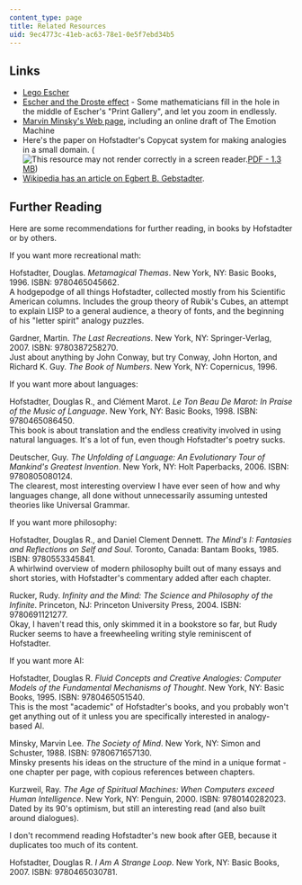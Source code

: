 ```yaml
---
content_type: page
title: Related Resources
uid: 9ec4773c-41eb-ac63-78e1-0e5f7ebd34b5
---
```


Links
-----

*   [Lego Escher](http://www.andrewlipson.com/escher/relativity.html)
*   [Escher and the Droste effect](http://escherdroste.math.leidenuniv.nl/index.php) - Some mathematicians fill in the hole in the middle of Escher's "Print Gallery", and let you zoom in endlessly.
*   [Marvin Minsky's Web page](http://web.media.mit.edu/~minsky/), including an online draft of The Emotion Machine
*   Here's the paper on Hofstadter's Copycat system for making analogies in a small domain. (![This resource may not render correctly in a screen reader.](/images/inacessible.gif)[PDF - 1.3 MB](http://www.nbu.bg/cogs/events/2004/materials/Boicho/copycat1.pdf))
*   [Wikipedia has an article on Egbert B. Gebstadter](http://en.wikipedia.org/wiki/Egbert_B._Gebstadter).

Further Reading
---------------

Here are some recommendations for further reading, in books by Hofstadter or by others.

If you want more recreational math:

Hofstadter, Douglas. _Metamagical Themas_. New York, NY: Basic Books, 1996. ISBN: 9780465045662.  
A hodgepodge of all things Hofstadter, collected mostly from his Scientific American columns. Includes the group theory of Rubik's Cubes, an attempt to explain LISP to a general audience, a theory of fonts, and the beginning of his "letter spirit" analogy puzzles.

Gardner, Martin. _The Last Recreations_. New York, NY: Springer-Verlag, 2007. ISBN: 9780387258270.  
Just about anything by John Conway, but try Conway, John Horton, and Richard K. Guy. _The Book of Numbers_. New York, NY: Copernicus, 1996.

If you want more about languages:

Hofstadter, Douglas R., and Clément Marot. _Le Ton Beau De Marot: In Praise of the Music of Language_. New York, NY: Basic Books, 1998. ISBN: 9780465086450.  
This book is about translation and the endless creativity involved in using natural languages. It's a lot of fun, even though Hofstadter's poetry sucks.

Deutscher, Guy. _The Unfolding of Language: An Evolutionary Tour of Mankind's Greatest Invention_. New York, NY: Holt Paperbacks, 2006. ISBN: 9780805080124.  
The clearest, most interesting overview I have ever seen of how and why languages change, all done without unnecessarily assuming untested theories like Universal Grammar.

If you want more philosophy:

Hofstadter, Douglas R., and Daniel Clement Dennett. _The Mind's I: Fantasies and Reflections on Self and Soul_. Toronto, Canada: Bantam Books, 1985. ISBN: 9780553345841.  
A whirlwind overview of modern philosophy built out of many essays and short stories, with Hofstadter's commentary added after each chapter.

Rucker, Rudy. _Infinity and the Mind: The Science and Philosophy of the Infinite_. Princeton, NJ: Princeton University Press, 2004. ISBN: 9780691121277.  
Okay, I haven't read this, only skimmed it in a bookstore so far, but Rudy Rucker seems to have a freewheeling writing style reminiscent of Hofstadter.

If you want more AI:

Hofstadter, Douglas R. _Fluid Concepts and Creative Analogies: Computer Models of the Fundamental Mechanisms of Thought_. New York, NY: Basic Books, 1995. ISBN: 9780465051540.  
This is the most "academic" of Hofstadter's books, and you probably won't get anything out of it unless you are specifically interested in analogy-based AI.

Minsky, Marvin Lee. _The Society of Mind_. New York, NY: Simon and Schuster, 1988. ISBN: 9780671657130.  
Minsky presents his ideas on the structure of the mind in a unique format - one chapter per page, with copious references between chapters.

Kurzweil, Ray. _The Age of Spiritual Machines: When Computers exceed Human Intelligence_. New York, NY: Penguin, 2000. ISBN: 9780140282023.  
Dated by its 90's optimism, but still an interesting read (and also built around dialogues).

I don't recommend reading Hofstadter's new book after GEB, because it duplicates too much of its content.

Hofstadter, Douglas R. _I Am A Strange Loop_. New York, NY: Basic Books, 2007. ISBN: 9780465030781.